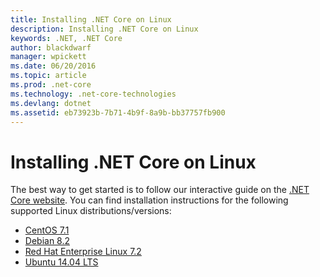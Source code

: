 ```yaml
---
title: Installing .NET Core on Linux
description: Installing .NET Core on Linux
keywords: .NET, .NET Core
author: blackdwarf
manager: wpickett
ms.date: 06/20/2016
ms.topic: article
ms.prod: .net-core
ms.technology: .net-core-technologies
ms.devlang: dotnet
ms.assetid: eb73923b-7b71-4b9f-8a9b-bb37757fb900
---
```


# Installing .NET Core on Linux

The best way to get started is to follow our interactive guide on the [.NET Core website](http://go.microsoft.com/fwlink/p/?LinkID=798306&clcid=0x409). You can find installation instructions for the following supported Linux distributions/versions:

* [CentOS 7.1](https://www.microsoft.com/net/core#centos)
* [Debian 8.2](https://www.microsoft.com/net/core#debian)
* [Red Hat Enterprise Linux 7.2](https://www.microsoft.com/net/core#redhat)
* [Ubuntu 14.04 LTS](https://www.microsoft.com/net/core#ubuntu)
